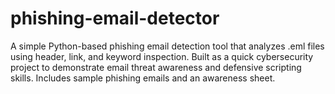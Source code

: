 # phishing-email-detector
A simple Python-based phishing email detection tool that analyzes .eml files using header, link, and keyword inspection.  Built as a quick cybersecurity project to demonstrate email threat awareness and defensive scripting skills.  Includes sample phishing emails and an awareness sheet.
